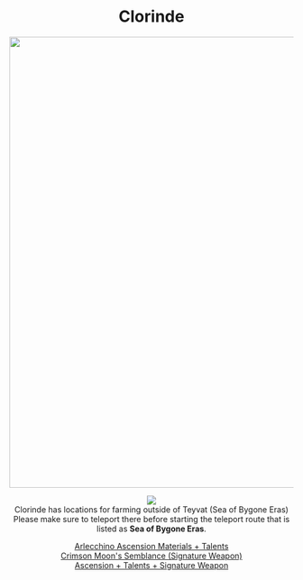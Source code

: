 <body>
  <div align="center">
    <h1> Clorinde </h1>
<img src="https://images-wixmp-ed30a86b8c4ca887773594c2.wixmp.com/f/4c61658e-d4be-4618-b1fa-e9594b9b6908/dhhijz9-786a1e59-92f6-483b-ada2-35c238c6b08d.png/v1/fill/w_1920,h_1964/clorinde_full_transparent_by_taemuepuan_dhhijz9-fullview.png?token=eyJ0eXAiOiJKV1QiLCJhbGciOiJIUzI1NiJ9.eyJzdWIiOiJ1cm46YXBwOjdlMGQxODg5ODIyNjQzNzNhNWYwZDQxNWVhMGQyNmUwIiwiaXNzIjoidXJuOmFwcDo3ZTBkMTg4OTgyMjY0MzczYTVmMGQ0MTVlYTBkMjZlMCIsIm9iaiI6W1t7ImhlaWdodCI6Ijw9MTk2NCIsInBhdGgiOiJcL2ZcLzRjNjE2NThlLWQ0YmUtNDYxOC1iMWZhLWU5NTk0YjliNjkwOFwvZGhoaWp6OS03ODZhMWU1OS05MmY2LTQ4M2ItYWRhMi0zNWMyMzhjNmIwOGQucG5nIiwid2lkdGgiOiI8PTE5MjAifV1dLCJhdWQiOlsidXJuOnNlcnZpY2U6aW1hZ2Uub3BlcmF0aW9ucyJdfQ.qLnhnhodsfkjxQYQ5ZJsGaOoT8L9j4DbszfybhTaiOo" width=800>
<p></p>
<img src="https://i.imgur.com/xIHB3vS.png"><br>
    Clorinde has locations for farming outside of Teyvat (Sea of Bygone Eras)<br>
    Please make sure to teleport there before starting the teleport route that is listed as <b>Sea of Bygone Eras</b>.<br>
<p></p>
<a href="">Arlecchino Ascension Materials + Talents</a><br>
<a href="">Crimson Moon's Semblance (Signature Weapon)</a><br>
<a href="">Ascension + Talents + Signature Weapon</a>
  
  </div>
</body>

